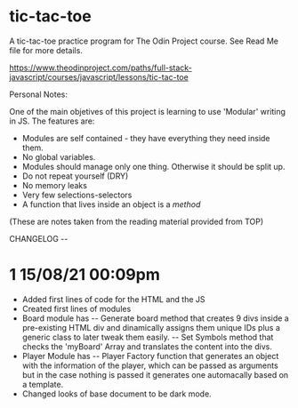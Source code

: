 # tic-tac-toe
A tic-tac-toe practice program for The Odin Project course. See Read Me file for more details.

https://www.theodinproject.com/paths/full-stack-javascript/courses/javascript/lessons/tic-tac-toe 

Personal Notes:

One of the main objetives of this project is learning to use 'Modular' writing in JS. The features are:

- Modules are self contained - they have everything they need inside them.
- No global variables.
- Modules should manage only one thing. Otherwise it should be split up.
- Do not repeat yourself (DRY)
- No memory leaks
- Very few selections-selectors
- A function that lives inside an object is a *method*

(These are notes taken from the reading material provided from TOP)

CHANGELOG --

# 1 15/08/21 00:09pm

- Added first lines of code for the HTML and the JS
- Created first lines of modules
- Board module has
-- Generate board method that creates 9 divs inside a pre-existing HTML div and dinamically assigns them unique IDs plus a generic class to later tweak them easily.
-- Set Symbols method that checks the 'myBoard' Array and translates the content into the divs.
- Player Module has
-- Player Factory function that generates an object with the information of the player, which can be passed as arguments but in the case nothing is passed it generates one automacally based on a template.
- Changed looks of base document to be dark mode. 

